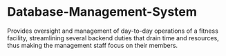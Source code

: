 # Database-Management-System
Provides oversight and management of day-to-day operations of a 
fitness facility, streamlining several backend duties that drain time and 
resources, thus making the management staff focus on their members.
